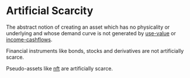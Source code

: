 # Artificial Scarcity

The abstract notion of creating an asset which has no physicality or underlying and whose demand curve is not generated by [use-value](concepts/use-value.md) or [income-cashflows](concepts/income-cashflows.md). 

Financial instruments like bonds, stocks and derivatives are not artificially scarce.

Pseudo-assets like [nft](concepts/nft.md) are artificially scarce.


